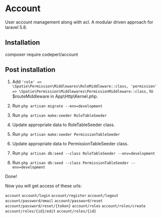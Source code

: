 # Account
User account management along with acl. A modular driven approach for laravel 5.8.

## Installation
composer require codeperl/account

## Post installation
1. Add ```'role' => \Spatie\Permission\Middlewares\RoleMiddleware::class,
   'permission' => \Spatie\Permission\Middlewares\PermissionMiddleware::class,```
   to $routeMiddleware in App\Http\Kernel.php.
   
2. Run ```php artisan migrate --env=development```

3. Run ```php artisan make:seeder RoleTableSeeder```

4. Update appropriate data to RoleTableSeeder class.

5. Run ```php artisan make:seeder PermissionTableSeeder```

6. Update appropriate data to PermissionTableSeeder class.

7. Run ```php artisan db:seed --class RoleTableSeeder --env=development```

8. Run ```php artisan db:seed --class PermissionTableSeeder --env=development```

Done!

Now you will get access of these urls:

```account```
```account/login```
```account/register```
```account/logout```
```account/password/email```
```account/password/reset```
```account/password/reset/{token}```
```account/roles```
```account/roles/create```
```account/roles/{id}/edit```
```account/roles/{id}```
